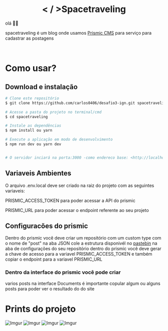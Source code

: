 <h1 align="center">< / >Spacetraveling</h1>
 olá 🙋‍♂️
<p>spacetraveling é um blog onde usamos <a href="https://prismic.io/">Prismic CMS</a> para serviço para cadastrar as postagens </p>
<div>
  <img src="https://img.shields.io/badge/next.js-000000?style=for-the-badge&logo=nextdotjs&logoColor=white" alt=""/>
  <img src="https://img.shields.io/badge/React-20232A?style=for-the-badge&logo=react&logoColor=61DAFB" alt=""/>
  <img src="https://img.shields.io/badge/TypeScript-007ACC?style=for-the-badge&logo=typescript&logoColor=white" alt="">
  <img src="https://img.shields.io/badge/Sass-CC6699?style=for-the-badge&logo=sass&logoColor=white" alt="">
  <img src="https://img.shields.io/badge/Yarn-2C8EBB?style=for-the-badge&logo=yarn&logoColor=white" alt="">
</div>

# Como usar?

## Download e instalação

```bash
# Clone este repositório
$ git clone https://github.com/carlos0406/desafio3-ign.git spacetraveling

# Acesse a pasta do projeto no terminal/cmd
$ cd spacetraveling

# Instale as dependências
$ npm install ou yarn

# Execute a aplicação em modo de desenvolvimento
$ npm run dev ou yarn dev


# O servidor inciará na porta:3000 -como endereco base: <http://localhost:3000>
```

## Variaveis Ambientes

O arquivo .env.local deve ser criado na raiz do projeto com as seguintes variaveis:

PRISMIC_ACCESS_TOKEN para poder acessar a API do prismic

PRISMIC_URL para poder acessar o endpoint referente ao seu projeto

## Configuracões do prismic

Dentro do prismic você deve criar um repositório
com um custom type com o nome de "post"
na aba JSON cole a estrutura disponivél no [pastebin](https://pastebin.com/rWPNiud4)
na aba de configurações do seu repositório dentro do prismic você deve gerar a chave
de acesso para a variavel PRISMIC_ACCESS_TOKEN e também copiar o endpoint para a variavel PRISMIC_URL

### Dentro da interface do prismic você pode criar

varios posts na interface Documents é importante copular algum
ou alguns posts para poder ver o resultado do do site

# Prints do projeto

![Imgur](https://i.imgur.com/bhGqyzB.png)
![Imgur](https://i.imgur.com/8m6ka3B.png)
![Imgur](https://i.imgur.com/bQCoeVA.png)
![Imgur](https://i.imgur.com/r2z71Y3.png)
